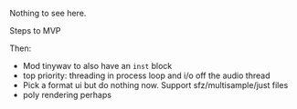 Nothing to see here.

Steps to MVP


Then:

- Mod tinywav to also have an `inst` block
- top priority: threading in process loop and i/o off the audio thread
- Pick a format ui but do nothing now. Support sfz/multisample/just files
- poly rendering perhaps
